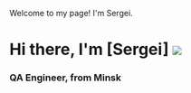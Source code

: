 Welcome to my page! I'm Sergei. 

# Hi there, I'm [Sergei] ![](https://github.com/blackcater/blackcater/raw/main/images/Hi.gif) 
### QA Engineer, from Minsk
